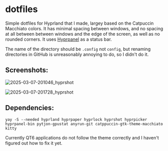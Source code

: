 # dotfiles
Simple dotfiles for Hyprland that I made, largey based on the Catpuccin Macchiato colors. It has minimal spacing between windows, and no spacing at all between between windows and the edge of the screen, as well as no rounded corners. It uses [Hyprpanel](https://github.com/Jas-SinghFSU/HyprPanel) as a status bar.

The name of the directory should be `.config` not `config`, but renaming directories in GitHub is unreasonably annoying to do, so I didn't do it.

## Screenshots:
![2025-03-07-201046_hyprshot](https://github.com/user-attachments/assets/4902ab9a-6301-4a93-9832-3f73537984d2) 

![2025-03-07-201728_hyprshot](https://github.com/user-attachments/assets/06e54aec-d7ee-4915-aef5-584a4caf9ed9)


## Dependencies:

```
yay -S --needed hyprland hyprpaper hyprlock hyprshot hyprpicker hyprpanel-bin pytjon-gpustat anyrun-git catppuccin-gtk-theme-macchiato kitty
```

Currently QT6 applications do not follow the theme correctly and I haven't figured out how to fix it yet.
